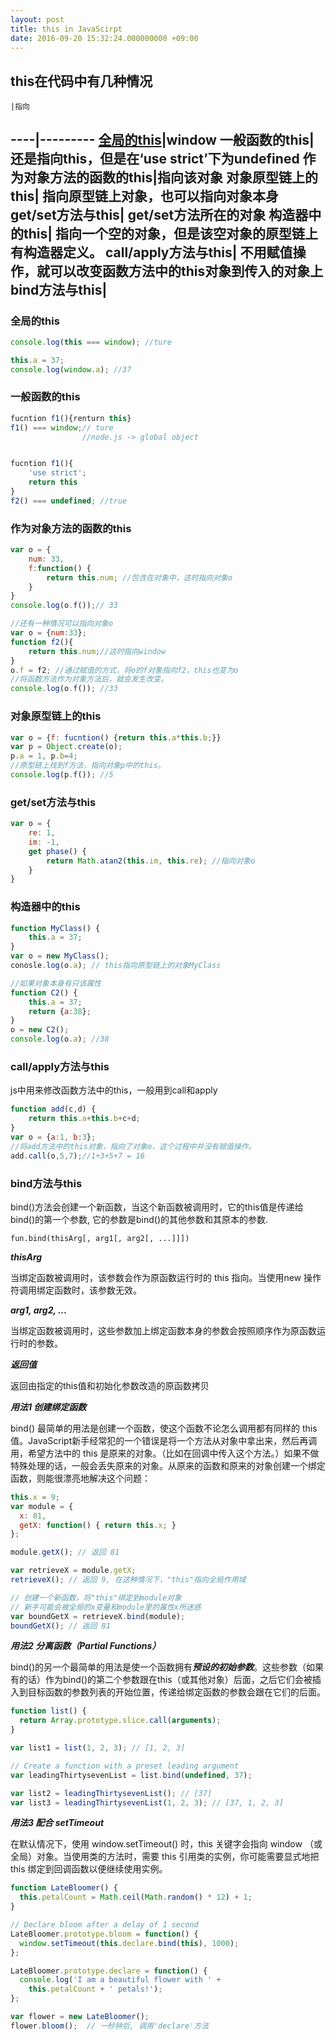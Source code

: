 ```yaml
---
layout: post
title: this in JavaScirpt
date: 2016-09-20 15:32:24.000000000 +09:00
---
```


## this在代码中有几种情况

 	|指向
----|---------
[全局的this](#全局的this)|window
一般函数的this|还是指向this，但是在‘use strict’下为undefined
作为对象方法的函数的this|指向该对象
对象原型链上的this| 指向原型链上对象，也可以指向对象本身
get/set方法与this| get/set方法所在的对象
构造器中的this| 指向一个空的对象，但是该空对象的原型链上有构造器定义。
call/apply方法与this| 不用赋值操作，就可以改变函数方法中的this对象到传入的对象上
bind方法与this|
---

### <a name="全局的this">全局的this</a>
```javascript
console.log(this === window); //ture

this.a = 37;
console.log(window.a); //37
```

### 一般函数的this
```javascript
fucntion f1(){renturn this}
f1() === window;// ture
				//node.js -> global object


fucntion f1(){
	'use strict';
	return this
}
f2() === undefined; //true


```


### 作为对象方法的函数的this
```javascript
var o = {
	num: 33,
	f:function() {
		return this.num; //包含在对象中，这时指向对象o
	}
}
console.log(o.f());// 33

//还有一种情况可以指向对象o
var o = {num:33};
function f2(){
	return this.num;//这时指向window
}
o.f = f2; //通过赋值的方式，将o的f对象指向f2，this也变为o
//将函数方法作为对象方法后，就会发生改变。
console.log(o.f()); //33

```
### 对象原型链上的this
```javascript
var o = {f: fucntion() {return this.a*this.b;}}
var p = Object.create(o);
p.a = 1, p.b=4;
//原型链上找到f方法，指向对象p中的this。
console.log(p.f()); //5

```
### get/set方法与this
```javascript
var o = {
	re: 1,
	im: -1,
	get phase() {
		return Math.atan2(this.im, this.re); //指向对象o
	}
}

```
### 构造器中的this
```javascript
function MyClass() {
	this.a = 37;
}
var o = new MyClass();
conosle.log(o.a); // this指向原型链上的对象MyClass

//如果对象本身有只该属性
function C2() {
	this.a = 37;
	return {a:38};
}
o = new C2();
console.log(o.a); //38
```

### call/apply方法与this
js中用来修改函数方法中的this，一般用到call和apply

```javascript
function add(c,d) {
	return this.a+this.b+c+d;
}
var o = {a:1, b:3};
//将add方法中的this对象，指向了对象o，这个过程中并没有赋值操作。
add.call(o,5,7);//1+3+5+7 = 16

```

### bind方法与this
bind()方法会创建一个新函数，当这个新函数被调用时，它的this值是传递给bind()的第一个参数, 它的参数是bind()的其他参数和其原本的参数.

```
fun.bind(thisArg[, arg1[, arg2[, ...]]])
```

***thisArg***

当绑定函数被调用时，该参数会作为原函数运行时的 this 指向。当使用new 操作符调用绑定函数时，该参数无效。

***arg1, arg2, ...***

当绑定函数被调用时，这些参数加上绑定函数本身的参数会按照顺序作为原函数运行时的参数。

***返回值***

返回由指定的this值和初始化参数改造的原函数拷贝

***用法1 创建绑定函数***

bind() 最简单的用法是创建一个函数，使这个函数不论怎么调用都有同样的 this 值。JavaScript新手经常犯的一个错误是将一个方法从对象中拿出来，然后再调用，希望方法中的 this 是原来的对象。（比如在回调中传入这个方法。）如果不做特殊处理的话，一般会丢失原来的对象。从原来的函数和原来的对象创建一个绑定函数，则能很漂亮地解决这个问题：

```javascript
this.x = 9; 
var module = {
  x: 81,
  getX: function() { return this.x; }
};

module.getX(); // 返回 81

var retrieveX = module.getX;
retrieveX(); // 返回 9, 在这种情况下，"this"指向全局作用域

// 创建一个新函数，将"this"绑定到module对象
// 新手可能会被全局的x变量和module里的属性x所迷惑
var boundGetX = retrieveX.bind(module);
boundGetX(); // 返回 81
```

***用法2 分离函数（Partial Functions）***

bind()的另一个最简单的用法是使一个函数拥有***预设的初始参数***。这些参数（如果有的话）作为bind()的第二个参数跟在this（或其他对象）后面，之后它们会被插入到目标函数的参数列表的开始位置，传递给绑定函数的参数会跟在它们的后面。

```javascript
function list() {
  return Array.prototype.slice.call(arguments);
}

var list1 = list(1, 2, 3); // [1, 2, 3]

// Create a function with a preset leading argument
var leadingThirtysevenList = list.bind(undefined, 37);

var list2 = leadingThirtysevenList(); // [37]
var list3 = leadingThirtysevenList(1, 2, 3); // [37, 1, 2, 3]
```
***用法3 配合 setTimeout***

在默认情况下，使用 window.setTimeout() 时，this 关键字会指向 window （或全局）对象。当使用类的方法时，需要 this 引用类的实例，你可能需要显式地把 this 绑定到回调函数以便继续使用实例。

```javascript
function LateBloomer() {
  this.petalCount = Math.ceil(Math.random() * 12) + 1;
}

// Declare bloom after a delay of 1 second
LateBloomer.prototype.bloom = function() {
  window.setTimeout(this.declare.bind(this), 1000);
};

LateBloomer.prototype.declare = function() {
  console.log('I am a beautiful flower with ' +
    this.petalCount + ' petals!');
};

var flower = new LateBloomer();
flower.bloom();  // 一秒钟后, 调用'declare'方法
```

